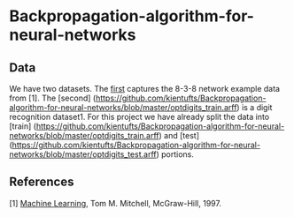 # Backpropagation-algorithm-for-neural-networks

## Data

We have two datasets. The [first](https://github.com/kientufts/Backpropagation-algorithm-for-neural-networks/blob/master/838.arff) captures the 8-3-8 network example data from [1]. The [second] (https://github.com/kientufts/Backpropagation-algorithm-for-neural-networks/blob/master/optdigits_train.arff) is a digit recognition dataset1.
For this project we have already split the data into [train] (https://github.com/kientufts/Backpropagation-algorithm-for-neural-networks/blob/master/optdigits_train.arff) and [test] (https://github.com/kientufts/Backpropagation-algorithm-for-neural-networks/blob/master/optdigits_test.arff) portions.

## References

[1]  [Machine Learning](http://www.cs.cmu.edu/afs/cs.cmu.edu/user/mitchell/ftp/mlbook.html), Tom M. Mitchell, McGraw-Hill, 1997.
